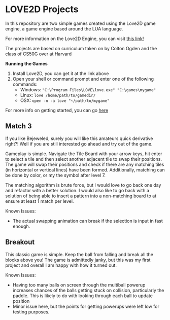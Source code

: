 # LOVE2D Projects

In this repository are two simple games created using the Love2D game engine, a game engine based around the LUA language.

For more information on the Love2D Engine, you can visit [this link!](https://love2d.org/)

The projects are based on curriculum taken on by Colton Ogden and the class of CS50G over at Harvard

**Running the Games**
1. Install Love2D, you can get it at the link above
2. Open your shell or command prompt and enter one of the following commands:
    - Windows: `"C:\Program Files\LOVE\love.exe" "C:\games\mygame"`
    - Linux: `love /home/path/to/gamedir/`
    - OSX: `open -n -a love "~/path/to/mygame"`

For more info on getting started, you can go [here](https://love2d.org/wiki/Getting_Started)


## Match 3

If you like Bejeweled, surely you will like this amateurs quick derivative right?! Well if you are still interested go ahead and try out of the game. 

Gameplay is simple. Navigate the Tile Board with your arrow keys, hit enter to select a tile and then select another adjacent tile to swap their positions. The game will swap their positions and check if there are any matching tiles (in horizontal or vertical lines) have been formed. Additionally, matching can be done by color, or my the symbol after level 7. 

The matching algorithm is brute force, but I would love to go back one day and refactor with a better solution. I would also like to go back with a solution of being able to insert a pattern into a non-matching board to at ensure at least 1 match per level.

Known Issues:
- The actual swapping animation can break if the selection is input in fast enough. 

## Breakout

This classic game is simple. Keep the ball from falling and break all the blocks above you! The game is admittedly janky, but this was my first project and overall I am happy with how it turned out.

Known Issues:
- Having too many balls on screen through the multiball powerup increases chances of the balls getting stuck on collision, particularly the paddle. This is likely to do with looking through each ball to update position
- Minor issue here, but the points for getting powerups were left low for testing purposes.
